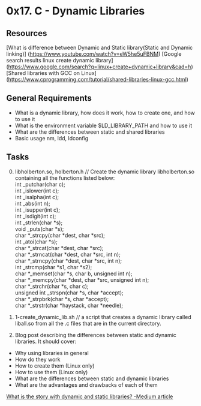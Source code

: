 # 0x17. C - Dynamic Libraries

## Resources
[What is difference between Dynamic and Static library(Static and Dynamic linking)] (https://www.youtube.com/watch?v=eW5he5uFBNM)
[Google search results linux create dynamic library] (https://www.google.com/search?q=linux+create+dynamic+library&cad=h)
[Shared libraries with GCC on Linux] (https://www.cprogramming.com/tutorial/shared-libraries-linux-gcc.html)

## General Requirements
- What is a dynamic library, how does it work, how to create one, and how to use it
- What is the environment variable $LD_LIBRARY_PATH and how to use it
- What are the differences between static and shared libraries
- Basic usage nm, ldd, ldconfig

## Tasks
0. libholberton.so, holberton.h // Create the dynamic library libholberton.so containing all the functions listed below: </br >
int _putchar(char c); </br >
int _islower(int c); </br >
int _isalpha(int c); </br >
int _abs(int n); </br >
int _isupper(int c); </br >
int _isdigit(int c); </br >
int _strlen(char *s); </br >
void _puts(char *s); </br >
char *_strcpy(char *dest, char *src); </br >
int _atoi(char *s); </br >
char *_strcat(char *dest, char *src); </br >
char *_strncat(char *dest, char *src, int n); </br >
char *_strncpy(char *dest, char *src, int n); </br >
int _strcmp(char *s1, char *s2); </br >
char *_memset(char *s, char b, unsigned int n); </br >
char *_memcpy(char *dest, char *src, unsigned int n); </br >
char *_strchr(char *s, char c); </br >
unsigned int _strspn(char *s, char *accept); </br >
char *_strpbrk(char *s, char *accept); </br >
char *_strstr(char *haystack, char *needle); </br >

1. 1-create_dynamic_lib.sh //  a script that creates a dynamic library called liball.so from all the .c files that are in the current directory.

2. Blog post describing the differences between static and dynamic libraries. It should cover:

- Why using libraries in general
- How do they work
- How to create them (Linux only)
- How to use them (Linux only)
- What are the differences between static and dynamic libraries
- What are the advantages and drawbacks of each of them

[What is the story with dynamic and static libraries? -Medium article](https://medium.com/@671_31477/what-is-the-story-with-dynamic-and-static-libraries-4087bc6b8173)